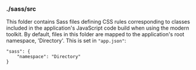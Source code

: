 ### ./sass/src

This folder contains Sass files defining CSS rules corresponding to classes
included in the application's JavaScript code build when using the modern toolkit.
By default, files in this folder are mapped to the application's root namespace, 'Directory'.
This is set in `"app.json"`:

    "sass": {
        "namespace": "Directory"
    }